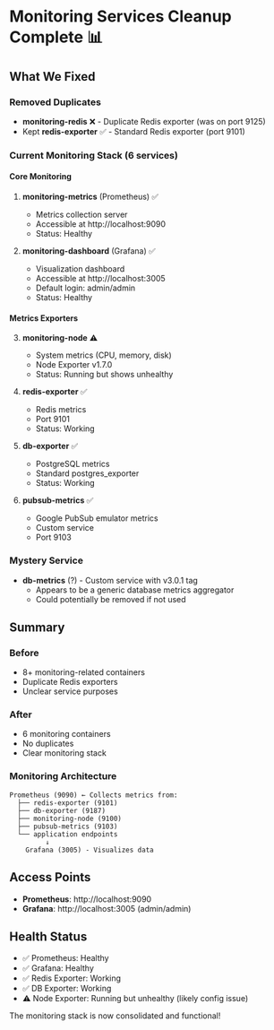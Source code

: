 # Monitoring Services Cleanup Complete 📊

## What We Fixed

### Removed Duplicates
- **monitoring-redis** ❌ - Duplicate Redis exporter (was on port 9125)
- Kept **redis-exporter** ✅ - Standard Redis exporter (port 9101)

### Current Monitoring Stack (6 services)

#### Core Monitoring
1. **monitoring-metrics** (Prometheus) ✅
   - Metrics collection server
   - Accessible at http://localhost:9090
   - Status: Healthy

2. **monitoring-dashboard** (Grafana) ✅
   - Visualization dashboard  
   - Accessible at http://localhost:3005
   - Default login: admin/admin
   - Status: Healthy

#### Metrics Exporters
3. **monitoring-node** ⚠️
   - System metrics (CPU, memory, disk)
   - Node Exporter v1.7.0
   - Status: Running but shows unhealthy

4. **redis-exporter** ✅
   - Redis metrics
   - Port 9101
   - Status: Working

5. **db-exporter** ✅
   - PostgreSQL metrics
   - Standard postgres_exporter
   - Status: Working

6. **pubsub-metrics** ✅
   - Google PubSub emulator metrics
   - Custom service
   - Port 9103

### Mystery Service
- **db-metrics** (?) - Custom service with v3.0.1 tag
  - Appears to be a generic database metrics aggregator
  - Could potentially be removed if not used

## Summary

### Before
- 8+ monitoring-related containers
- Duplicate Redis exporters
- Unclear service purposes

### After  
- 6 monitoring containers
- No duplicates
- Clear monitoring stack

### Monitoring Architecture
```
Prometheus (9090) ← Collects metrics from:
  ├── redis-exporter (9101)
  ├── db-exporter (9187)
  ├── monitoring-node (9100)
  ├── pubsub-metrics (9103)
  └── application endpoints
         ↓
    Grafana (3005) - Visualizes data
```

## Access Points
- **Prometheus**: http://localhost:9090
- **Grafana**: http://localhost:3005 (admin/admin)

## Health Status
- ✅ Prometheus: Healthy
- ✅ Grafana: Healthy  
- ✅ Redis Exporter: Working
- ✅ DB Exporter: Working
- ⚠️ Node Exporter: Running but unhealthy (likely config issue)

The monitoring stack is now consolidated and functional!